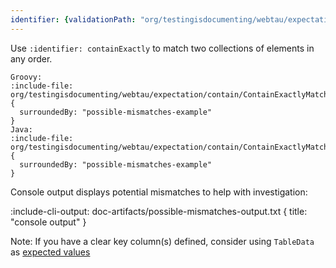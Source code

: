 ```yaml
---
identifier: {validationPath: "org/testingisdocumenting/webtau/expectation/contain/ContainExactlyMatcherJavaTest.java"}
---
```


Use `:identifier: containExactly` to match two collections of elements in any order. 

```tabs
Groovy:
:include-file: org/testingisdocumenting/webtau/expectation/contain/ContainExactlyMatcherGroovyTest.groovy {
  surroundedBy: "possible-mismatches-example"
}
Java:
:include-file: org/testingisdocumenting/webtau/expectation/contain/ContainExactlyMatcherJavaTest.java {
  surroundedBy: "possible-mismatches-example"
}
```

Console output displays potential mismatches to help with investigation:

:include-cli-output: doc-artifacts/possible-mismatches-output.txt {
  title: "console output"
}


Note: If you have a clear key column(s) defined, consider using `TableData` as [expected values](matchers/java-beans-and-records#java-beans-equal-table-data)